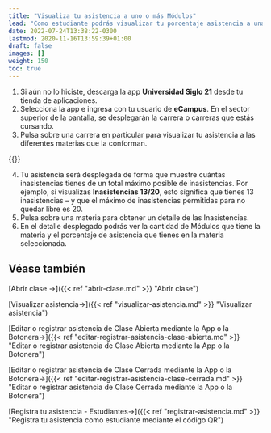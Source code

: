 ```yaml
---
title: "Visualiza tu asistencia a uno o más Módulos"
lead: "Como estudiante podrás visualizar tu porcentaje asistencia a una clase como así también el número de inasistencias en un formato que contrapone el número de veces que has estado ausente con el número máximo de veces que puedes faltar para no quedar libre."
date: 2022-07-24T13:38:22-0300
lastmod: 2020-11-16T13:59:39+01:00
draft: false
images: []
weight: 150
toc: true
---
```


1. Si aún no lo hiciste, descarga la app **Universidad Siglo 21** desde tu tienda de aplicaciones. 
2. Selecciona la app e ingresa con tu usuario de **eCampus**. En el sector superior de la pantalla, se desplegarán la carrera o carreras que estás cursando.
3. Pulsa sobre una carrera en particular para visualizar tu asistencia a las diferentes materias que la conforman.

{{<note text="La app desplegará en color naranja las inasistencias si estás cerca de alcanzar el límite de inasistencias dispuesto para la materia.">}}
</b>

4. Tu asistencia será desplegada de forma que muestre cuántas inasistencias tienes de un total máximo posible de inasistencias. Por ejemplo, si visualizas **Inasistencias 13/20**, esto significa que tienes 13 inasistencias – y que el máximo de inasistencias permitidas para no quedar libre es 20.
5. Pulsa sobre una materia para obtener un detalle de las Inasistencias.
6. En el detalle desplegado podrás ver la cantidad de Módulos que tiene la materia y el porcentaje de asistencia que tienes en la materia seleccionada.


## Véase también

[Abrir clase →]({{< ref "abrir-clase.md" >}} "Abrir clase")

[Visualizar asistencia→]({{< ref "visualizar-asistencia.md" >}} "Visualizar asistencia")
 
[Editar o registrar asistencia de Clase Abierta mediante la App o la Botonera→]({{< ref "editar-registrar-asistencia-clase-abierta.md" >}} "Editar o registrar asistencia de Clase Abierta mediante la App o la Botonera")

[Editar o registrar asistencia de Clase Cerrada mediante la App o la Botonera→]({{< ref "editar-registrar-asistencia-clase-cerrada.md" >}} "Editar o registrar asistencia de Clase Cerrada mediante la App o la Botonera")

[Registra tu asistencia - Estudiantes→]({{< ref "registrar-asistencia.md" >}} "Registra tu asistencia como estudiante mediante el código QR")